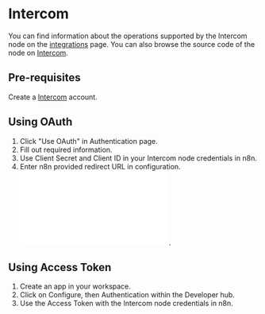 # Intercom

You can find information about the operations supported by the Intercom node on the [integrations](https://n8n.io/integrations/n8n-nodes-base.intercom) page. You can also browse the source code of the node on [Intercom](https://github.com/n8n-io/n8n/tree/master/packages/nodes-base/nodes/Intercom).

## Pre-requisites

Create a [Intercom](https://www.intercom.com/) account.

## Using OAuth

1. Click "Use OAuth" in Authentication page.
2. Fill out required information.
3. Use Client Secret and Client ID in your Intercom node credentials in n8n.
4. Enter n8n provided redirect URL in configuration. ![Redirect URL Explanation here](../README.md).


## Using Access Token

1. Create an app in your workspace.
2. Click on Configure, then Authentication within the Developer hub.
3. Use the Access Token with the Intercom node credentials in n8n.
